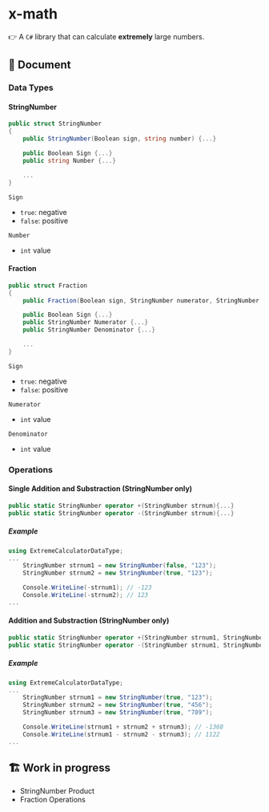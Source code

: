 # x-math
👉 A `C#` library that can calculate **extremely** large numbers.

## 📖 Document

### Data Types

#### StringNumber
``` cs
public struct StringNumber
{
    public StringNumber(Boolean sign, string number) {...}

    public Boolean Sign {...}
    public string Number {...}

    ...
}
```

```Sign``` 
- ```true```: negative
- ```false```: positive

```Number```
- ```int``` value

#### Fraction
``` cs
public struct Fraction
{
    public Fraction(Boolean sign, StringNumber numerator, StringNumber denominator) {...}

    public Boolean Sign {...}
    public StringNumber Numerator {...}
    public StringNumber Denominator {...}

    ...
}
```

```Sign``` 
- ```true```: negative
- ```false```: positive

```Numerator```
- ```int``` value

```Denominator```
- ```int``` value

### Operations

#### Single Addition and Substraction (StringNumber only)
``` cs
public static StringNumber operator +(StringNumber strnum){...}
public static StringNumber operator -(StringNumber strnum){...}
```
##### Example
``` cs
using ExtremeCalculatorDataType;
...
    StringNumber strnum1 = new StringNumber(false, "123");
    StringNumber strnum2 = new StringNumber(true, "123");

    Console.WriteLine(-strnum1); // -123
    Console.WriteLine(-strnum2); // 123
...
```

#### Addition and Substraction (StringNumber only)
``` cs
public static StringNumber operator +(StringNumber strnum1, StringNumber strnum2){...}
public static StringNumber operator -(StringNumber strnum1, StringNumber strnum2){...}
```
##### Example
``` cs
using ExtremeCalculatorDataType;
...
    StringNumber strnum1 = new StringNumber(true, "123");
    StringNumber strnum2 = new StringNumber(true, "456");
    StringNumber strnum3 = new StringNumber(true, "789");

    Console.WriteLine(strnum1 + strnum2 + strnum3); // -1368
    Console.WriteLine(strnum1 - strnum2 - strnum3); // 1122
...
```

## 🏗️ Work in progress
- StringNumber Product
- Fraction Operations
